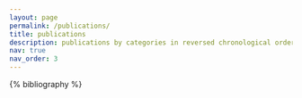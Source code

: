 ```yaml
---
layout: page
permalink: /publications/
title: publications
description: publications by categories in reversed chronological order. To be done, at the moment, check my <a href="https://scholar.google.com/citations?user={{ site.scholar_userid }}" title="Google Scholar">google scholar profile</a> instead.
nav: true
nav_order: 3
---
```


<!-- _pages/publications.md -->
<div class="publications">

{% bibliography %}

</div>
